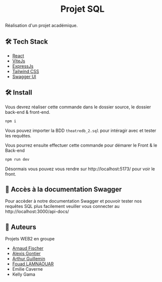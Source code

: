 
# <p align="center">Projet SQL</p>
  
Réalisation d'un projet académique. 


## 🛠️ Tech Stack
- [React](https://reactjs.org/)
- [ViteJs](https://vite.dev/)
- [ExpressJs](https://expressjs.com/fr/)
- [Tailwind CSS](https://tailwindcss.com/)
- [Swagger UI](https://swagger.io/)

## 🛠️ Install 
Vous devrez réaliser cette commande dans le dossier source, le dossier back-end & front-end.
```bash
npm i
```
Vous pouvez importer la BDD `theatredb_2.sql` pour intéragir avec et tester les requêtes.

Vous pourrez ensuite effectuer cette commande pour démarer le Front & le Back-end
 ```bash
npm run dev
```       
Désormais vous pouvez vous rendre sur http://localhost:5173/ pour voir le front.

## 🧐 Accès à la documentation Swagger

Pour accèder à notre documentation Swagger et pouvoir tester nos requêtes SQL plus facilement veuiller vous connecter au http://localhost:3000/api-docs/



## 🙇 Auteurs
Projets WEB2 en groupe 
- [Arnaud Fischer](https://github.com/Jeck0v)
- [Alexis Gontier](https://github.com/Alexis-Gontier)
- [Arthur Guillemin](https://github.com/arthurGuillemin)
- [Fouad LAMNAOUAR](https://github.com/fouuuadi)
- Emilie Caverne
- Kelly Gama
